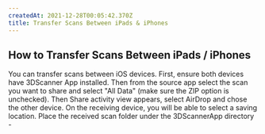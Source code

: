 ```yaml
---
createdAt: 2021-12-28T00:05:42.370Z
title: Transfer Scans Between iPads & iPhones
---
```

## How to Transfer Scans Between iPads / iPhones

You can transfer scans between iOS devices. First, ensure both devices have 3DScanner App installed. Then from the source app select the scan you want to share and select "All Data" (make sure the ZIP option is unchecked). Then Share activity view appears, select AirDrop and chose the other device.  On the receiving device, you will be able to select a saving location. Place the received scan folder under the 3DScannerApp directory -